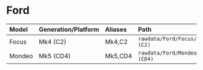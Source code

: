 # Ford

| Model | Generation/Platform | Aliases | Path |
|:----- |:--------------------|:------- |:---- |
| Focus | Mk4 (C2) | Mk4,C2 | `rawdata/Ford/Focus/Mk4 (C2)` |
| Mondeo | Mk5 (CD4) | Mk5,CD4 | `rawdata/Ford/Mondeo/Mk5 (CD4)` |
